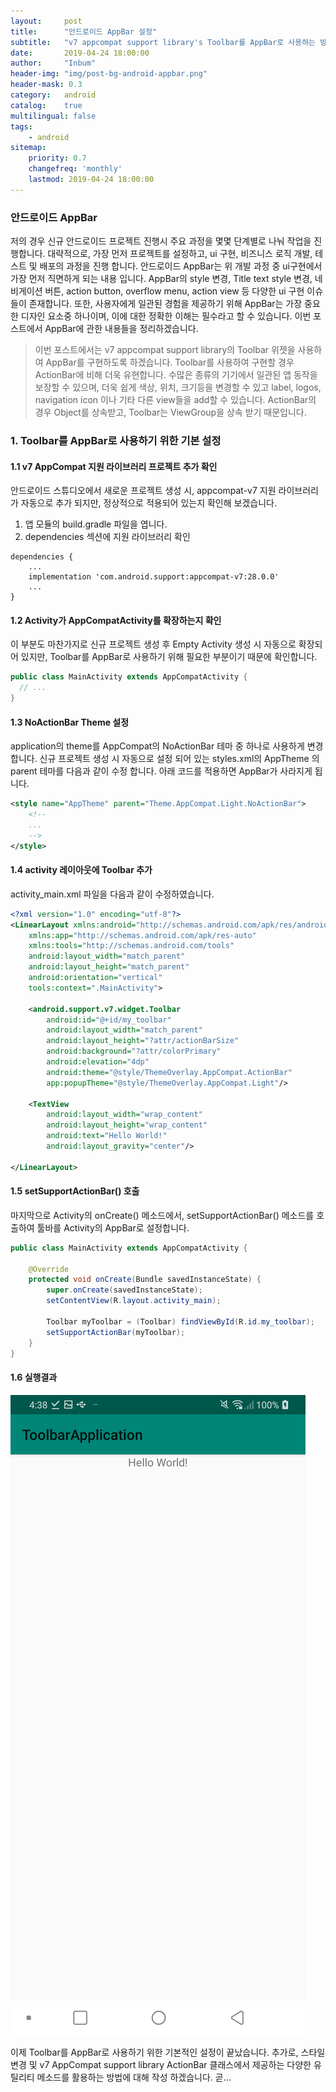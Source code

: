 ```yaml
---
layout:     post
title:      "안드로이드 AppBar 설정"
subtitle:   "v7 appcompat support library's Toolbar를 AppBar로 사용하는 방법"
date:       2019-04-24 18:00:00
author:     "Inbum"
header-img: "img/post-bg-android-appbar.png"
header-mask: 0.3
category:   android
catalog:    true
multilingual: false
tags:
    - android
sitemap:
    priority: 0.7
    changefreq: 'monthly'
    lastmod: 2019-04-24 18:00:00
---
```


### 안드로이드 AppBar
저의 경우 신규 안드로이드 프로젝트 진행시 주요 과정을 몇몇 단계별로 나눠 작업을 진행합니다. 대략적으로, 가장 먼저 프로젝트를 설정하고, ui 구현, 비즈니스 로직 개발, 테스트 및 배포의 과정을 진행 합니다.
안드로이드 AppBar는 위 개발 과정 중 ui구현에서 가장 먼저 직면하게 되는 내용 입니다. AppBar의 style 변경, Title text style 변경, 네비게이션 버튼, action button, overflow menu, action view 등 다양한 ui 구현 이슈들이 존재합니다.
또한, 사용자에게 일관된 경험을 제공하기 위해 AppBar는 가장 중요한 디자인 요소중 하나이며, 이에 대한 정확한 이해는 필수라고 할 수 있습니다.
이번 포스트에서 AppBar에 관한 내용들을 정리하겠습니다.

> 이번 포스트에서는 v7 appcompat support library의 Toolbar 위젯을 사용하여 AppBar를 구현하도록 하겠습니다. Toolbar를 사용하여 구현할 경우 ActionBar에 비해 더욱 유현합니다. 수많은 종류의 기기에서 일관된 앱 동작을 보장할 수 있으며, 더욱 쉽게 색상, 위치, 크기등을 변경할 수 있고 label, logos, navigation icon 이나 기타 다른 view들을 add할 수 있습니다. ActionBar의 경우 Object를 상속받고, Toolbar는 ViewGroup을 상속 받기 때문입니다.

### 1. Toolbar를 AppBar로 사용하기 위한 기본 설정  
#### 1.1 v7 AppCompat 지원 라이브러리 프로젝트 추가 확인
안드로이드 스튜디오에서 새로운 프로젝트 생성 시, appcompat-v7 지원 라이브러리가 자동으로 추가 되지만, 정상적으로 적용되어 있는지 확인해 보겠습니다.
1. 앱 모듈의 build.gradle 파일을 엽니다.
2. dependencies 섹션에 지원 라이브러리 확인
```
dependencies {
    ...
    implementation 'com.android.support:appcompat-v7:28.0.0'
    ...
}
```

#### 1.2 Activity가 AppCompatActivity를 확장하는지 확인
이 부분도 마찬가지로 신규 프로젝트 생성 후 Empty Activity 생성 시 자동으로 확장되어 있지만, Toolbar를 AppBar로 사용하기 위해 필요한 부분이기 때문에 확인합니다.
```java
public class MainActivity extends AppCompatActivity {
  // ...
}
```

#### 1.3 NoActionBar Theme 설정
application의 theme를 AppCompat의 NoActionBar 테마 중 하나로 사용하게 변경합니다. 신규 프로젝트 생성 시 자동으로 설정 되어 있는 styles.xml의 AppTheme 의 parent 테마를 다음과 같이 수정 합니다. 아래 코드를 적용하면 AppBar가 사라지게 됩니다.
```xml
<style name="AppTheme" parent="Theme.AppCompat.Light.NoActionBar">
    <!--
    ...
    -->
</style>
```

#### 1.4 activity 레이아웃에 Toolbar 추가
activity_main.xml 파일을 다음과 같이 수정하였습니다.
```xml
<?xml version="1.0" encoding="utf-8"?>
<LinearLayout xmlns:android="http://schemas.android.com/apk/res/android"
    xmlns:app="http://schemas.android.com/apk/res-auto"
    xmlns:tools="http://schemas.android.com/tools"
    android:layout_width="match_parent"
    android:layout_height="match_parent"
    android:orientation="vertical"
    tools:context=".MainActivity">

    <android.support.v7.widget.Toolbar
        android:id="@+id/my_toolbar"
        android:layout_width="match_parent"
        android:layout_height="?attr/actionBarSize"
        android:background="?attr/colorPrimary"
        android:elevation="4dp"
        android:theme="@style/ThemeOverlay.AppCompat.ActionBar"
        app:popupTheme="@style/ThemeOverlay.AppCompat.Light"/>

    <TextView
        android:layout_width="wrap_content"
        android:layout_height="wrap_content"
        android:text="Hello World!"
        android:layout_gravity="center"/>

</LinearLayout>
```

#### 1.5 setSupportActionBar() 호출
마지막으로 Activity의 onCreate() 메소드에서, setSupportActionBar() 메소드를 호출하여 툴바를 Activity의 AppBar로 설정합니다.
```java
public class MainActivity extends AppCompatActivity {

    @Override
    protected void onCreate(Bundle savedInstanceState) {
        super.onCreate(savedInstanceState);
        setContentView(R.layout.activity_main);

        Toolbar myToolbar = (Toolbar) findViewById(R.id.my_toolbar);
        setSupportActionBar(myToolbar);
    }
}
```

#### 1.6 실행결과

![실행결과](/img/post-cp1-android-appbar.png)


이제 Toolbar를 AppBar로 사용하기 위한 기본적인 설정이 끝났습니다. 추가로, 스타일 변경 및 v7 AppCompat support library ActionBar 클래스에서 제공하는 다양한 유틸리티 메소드를 활용하는 방법에 대해 작성 하겠습니다. 곧...
